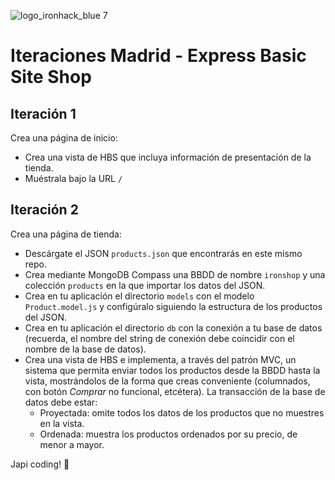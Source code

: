 ![logo_ironhack_blue 7](https://user-images.githubusercontent.com/23629340/40541063-a07a0a8a-601a-11e8-91b5-2f13e4e6b441.png)

# Iteraciones Madrid - Express Basic Site Shop

## Iteración 1

Crea una página de inicio:
- Crea una vista de HBS que incluya información de presentación de la tienda.
- Muéstrala bajo la URL `/`

## Iteración 2

Crea una página de tienda:
- Descárgate el JSON `products.json` que encontrarás en este mismo repo.
- Crea mediante MongoDB Compass una BBDD de nombre `ironshop` y una colección `products` en la que importar los datos del JSON.
- Crea en tu aplicación el directorio `models` con el modelo `Product.model.js` y configúralo siguiendo la estructura de los productos del JSON.
- Crea en tu aplicación el directorio `db` con la conexión a tu base de datos (recuerda, el nombre del string de conexión debe coincidir con el nombre de la base de datos).
- Crea una vista de HBS e implementa, a través del patrón MVC, un sistema que permita enviar todos los productos desde la BBDD hasta la vista, mostrándolos de la forma que creas conveniente (columnados, con botón _Comprar_ no funcional, etcétera). La transacción de la base de datos debe estar:
  - Proyectada: omite todos los datos de los productos que no muestres en la vista.
  - Ordenada: muestra los productos ordenados por su precio, de menor a mayor.


Japi coding! 💙
